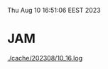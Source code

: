 Thu Aug 10 16:51:06 EEST 2023
# JAM
<a href='./cache/202308/10_16.log'>./cache/202308/10_16.log</a>
